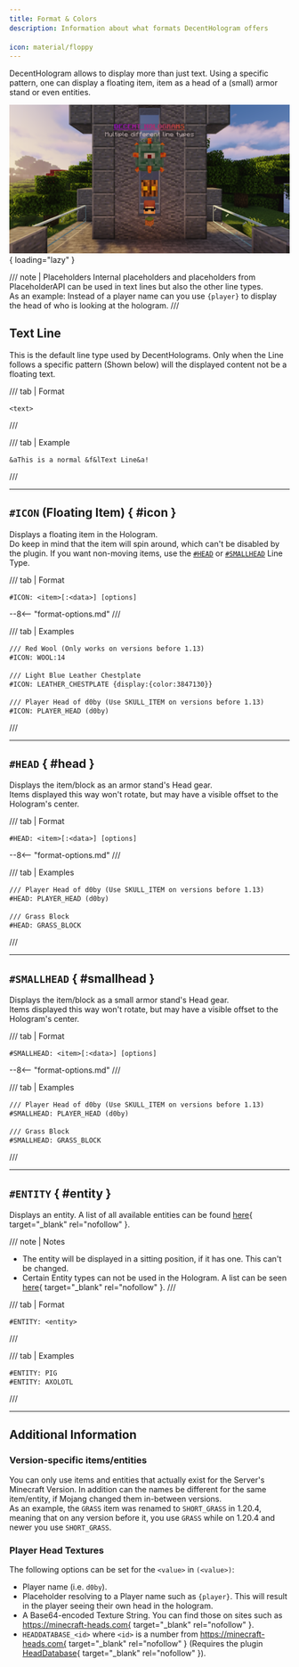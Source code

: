 ```yaml
---
title: Format & Colors
description: Information about what formats DecentHologram offers

icon: material/floppy
---
```


DecentHologram allows to display more than just text. Using a specific pattern, one can display a floating item, item as a head of a (small) armor stand or even entities.

![example](../../assets/images/format/line-types.png){ loading="lazy" }

/// note | Placeholders
Internal placeholders and placeholders from PlaceholderAPI can be used in text lines but also the other line types.  
As an example: Instead of a player name can you use `{player}` to display the head of who is looking at the hologram.
///

## Text Line

This is the default line type used by DecentHolograms. Only when the Line follows a specific pattern (Shown below) will the displayed content not be a floating text.

/// tab | Format
```command
<text>
```
///

/// tab | Example
```command
&aThis is a normal &f&lText Line&a!
```
///

----

## `#ICON` (Floating Item) { #icon }

Displays a floating item in the Hologram.  
Do keep in mind that the item will spin around, which can't be disabled by the plugin. If you want non-moving items, use the [`#HEAD`](#head) or [`#SMALLHEAD`](#smallhead) Line Type.

/// tab | Format
```command
#ICON: <item>[:<data>] [options]
```

--8<-- "format-options.md"
///

/// tab | Examples
```
/// Red Wool (Only works on versions before 1.13)
#ICON: WOOL:14

/// Light Blue Leather Chestplate
#ICON: LEATHER_CHESTPLATE {display:{color:3847130}}

/// Player Head of d0by (Use SKULL_ITEM on versions before 1.13)
#ICON: PLAYER_HEAD (d0by)
```
///

----

## `#HEAD` { #head }

Displays the item/block as an armor stand's Head gear.  
Items displayed this way won't rotate, but may have a visible offset to the Hologram's center.

/// tab | Format
```command
#HEAD: <item>[:<data>] [options]
```

--8<-- "format-options.md"
///

/// tab | Examples
```
/// Player Head of d0by (Use SKULL_ITEM on versions before 1.13)
#HEAD: PLAYER_HEAD (d0by)

/// Grass Block
#HEAD: GRASS_BLOCK
```
///

----

## `#SMALLHEAD` { #smallhead }

Displays the item/block as a small armor stand's Head gear.  
Items displayed this way won't rotate, but may have a visible offset to the Hologram's center.

/// tab | Format
```command
#SMALLHEAD: <item>[:<data>] [options]
```

--8<-- "format-options.md"
///

/// tab | Examples
```
/// Player Head of d0by (Use SKULL_ITEM on versions before 1.13)
#SMALLHEAD: PLAYER_HEAD (d0by)

/// Grass Block
#SMALLHEAD: GRASS_BLOCK
```
///

----

## `#ENTITY` { #entity }

Displays an entity. A list of all available entities can be found [here](https://hub.spigotmc.org/javadocs/bukkit/org/bukkit/entity/EntityType.html){ target="_blank" rel="nofollow" }.

/// note | Notes
- The entity will be displayed in a sitting position, if it has one. This can't be changed.
- Certain Entity types can not be used in the Hologram. A list can be seen [here](https://github.com/DecentSoftware-eu/DecentHolograms/blob/main/src/main/java/eu/decentsoftware/holograms/api/utils/entity/DecentEntityType.java){ target="_blank" rel="nofollow" }.
///

/// tab | Format
```command
#ENTITY: <entity>
```
///

/// tab | Examples
```
#ENTITY: PIG
#ENTITY: AXOLOTL
```
///

----

## Additional Information

### Version-specific items/entities

You can only use items and entities that actually exist for the Server's Minecraft Version. In addition can the names be different for the same item/entity, if Mojang changed them in-between versions.  
As an example, the `GRASS` item was renamed to `SHORT_GRASS` in 1.20.4, meaning that on any version before it, you use `GRASS` while on 1.20.4 and newer you use `SHORT_GRASS`.

### Player Head Textures

The following options can be set for the `<value>` in `(<value>)`:

- Player name (i.e. `d0by`).
- Placeholder resolving to a Player name such as `{player}`. This will result in the player seeing their own head in the hologram.
- A Base64-encoded Texture String. You can find those on sites such as https://minecraft-heads.com{ target="_blank" rel="nofollow" }.
- `HEADDATABASE_<id>` where `<id>` is a number from https://minecraft-heads.com{ target="_blank" rel="nofollow" } (Requires the plugin [HeadDatabase](https://www.spigotmc.org/resources/14280/){ target="_blank" rel="nofollow" }).